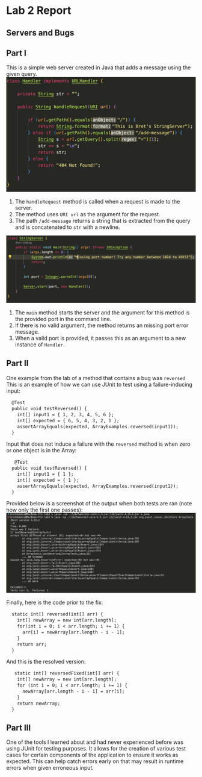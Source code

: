 # Lab 2 Report
## Servers and Bugs

## Part I
This is a simple web server created in Java that adds a message using the given query.
![remoteaccess](https://github.com/bretdubois/cse15l-lab-reports/blob/main/images/lab2code1.png?raw=true)
1. The `handleRequest` method is called when a request is made to the server. 
2. The method uses `URI url` as the argument for the request.
3. The path `/add-message` returns a string that is extracted from the query and is concatenated to `str` with a newline.

![remoteaccess](https://github.com/bretdubois/cse15l-lab-reports/blob/main/images/lab2code2.png?raw=true)
1. The `main` method starts the server and the argument for this method is the provided port in the command line.
2. If there is no valid argument, the method returns an missing port error message.
3. When a valid port is provided, it passes this as an argument to a new instance of `Handler`.

## Part II
One example from the lab of a method that contains a bug was `reversed`
This is an example of how we can use JUnit to test using a failure-inducing input:
~~~
  @Test
  public void testReversed() {
    int[] input1 = { 1, 2, 3, 4, 5, 6 };
    int[] expected = { 6, 5, 4, 3, 2, 1 };
    assertArrayEquals(expected, ArrayExamples.reversed(input1));
  }
~~~
Input that does not induce a failure with the `reversed` method is when zero or one object is in the Array:
~~~
   @Test
  public void testReversed() {
    int[] input1 = { 1 };
    int[] expected = { 1 };
    assertArrayEquals(expected, ArrayExamples.reversed(input1));
  }
~~~

Provided below is a screenshot of the output when both tests are ran (note how only the first one passes):
![remoteaccess](https://github.com/bretdubois/cse15l-lab-reports/blob/main/images/lab2junit.png?raw=true)


Finally, here is the code prior to the fix:
~~~
  static int[] reversed(int[] arr) {
    int[] newArray = new int[arr.length];
    for(int i = 0; i < arr.length; i += 1) {
      arr[i] = newArray[arr.length - i - 1];
    }
    return arr;
  }
~~~

And this is the resolved version:
~~~
   static int[] reversedFixed(int[] arr) {
    int[] newArray = new int[arr.length];
    for (int i = 0; i < arr.length; i += 1) {
      newArray[arr.length - i - 1] = arr[i];
    }
    return newArray;
  }
~~~



## Part III
One of the tools I learned about and had never experienced before was using JUnit for testing purposes.
It allows for the creation of various test cases for certain components of the application to ensure it works as expected.
This can help catch errors early on that may result in runtime errors when given erroneous input.
